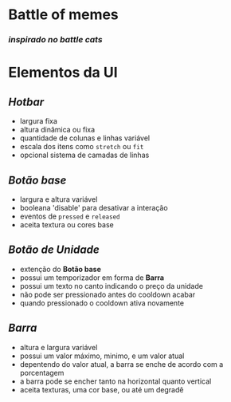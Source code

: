 # Battle of memes
### _inspirado no battle cats_

# Elementos da UI

## *Hotbar*
- largura fixa
- altura dinâmica ou fixa
- quantidade de colunas e linhas variável
- escala dos itens como `stretch` ou `fit`
- opcional sistema de camadas de linhas

## *Botão base*
- largura e altura variável
- booleana 'disable' para desativar a interação
- eventos de `pressed` e `released`
- aceita textura ou cores base

## *Botão de Unidade*
- extenção do **Botão base**
- possui um temporizador em forma de **Barra**
- possui um texto no canto indicando o preço da unidade 
- não pode ser pressionado antes do cooldown acabar
- quando pressionado o cooldown ativa novamente

## *Barra*
- altura e largura variável
- possui um valor máximo, minimo, e um valor atual
- depentendo do valor atual, a barra se enche de acordo com a porcentagem
- a barra pode se encher tanto na horizontal quanto vertical
- aceita texturas, uma cor base, ou até um degradê